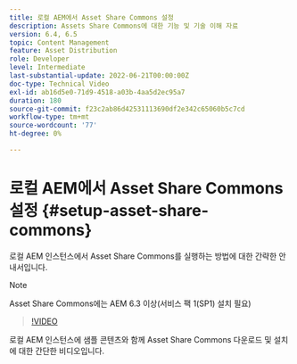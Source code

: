 ```yaml
---
title: 로컬 AEM에서 Asset Share Commons 설정
description: Assets Share Commons에 대한 기능 및 기술 이해 자료
version: 6.4, 6.5
topic: Content Management
feature: Asset Distribution
role: Developer
level: Intermediate
last-substantial-update: 2022-06-21T00:00:00Z
doc-type: Technical Video
exl-id: ab16d5e0-71d9-4518-a03b-4aa5d2ec95a7
duration: 180
source-git-commit: f23c2ab86d42531113690df2e342c65060b5c7cd
workflow-type: tm+mt
source-wordcount: '77'
ht-degree: 0%

---
```


# 로컬 AEM에서 Asset Share Commons 설정 {#setup-asset-share-commons}

로컬 AEM 인스턴스에서 Asset Share Commons를 실행하는 방법에 대한 간략한 안내서입니다.

>[!NOTE]
>
>Asset Share Commons에는 AEM 6.3 이상(서비스 팩 1(SP1) 설치 필요)

>[!VIDEO](https://video.tv.adobe.com/v/20499?quality=12&learn=on)

로컬 AEM 인스턴스에 샘플 콘텐츠와 함께 Asset Share Commons 다운로드 및 설치에 대한 간단한 비디오입니다.
